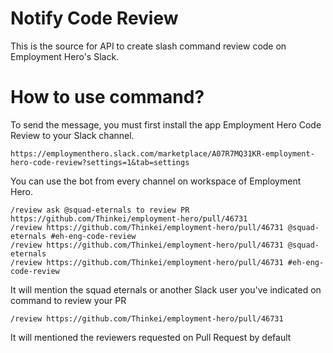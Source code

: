 # Notify Code Review
This is the source for API to create slash command review code on Employment Hero's Slack.

# How to use command?

To send the message, you must first install the app Employment Hero Code Review to your Slack channel.

```
https://employmenthero.slack.com/marketplace/A07R7MQ31KR-employment-hero-code-review?settings=1&tab=settings
```

You can use the bot from every channel on workspace of Employment Hero.

```
/review ask @squad-eternals to review PR https://github.com/Thinkei/employment-hero/pull/46731
/review https://github.com/Thinkei/employment-hero/pull/46731 @squad-eternals #eh-eng-code-review
/review https://github.com/Thinkei/employment-hero/pull/46731 @squad-eternals
/review https://github.com/Thinkei/employment-hero/pull/46731 #eh-eng-code-review
```

It will mention the squad eternals or another Slack user you've indicated on command to review your PR

```
/review https://github.com/Thinkei/employment-hero/pull/46731
```

It will mentioned the reviewers requested on Pull Request by default
